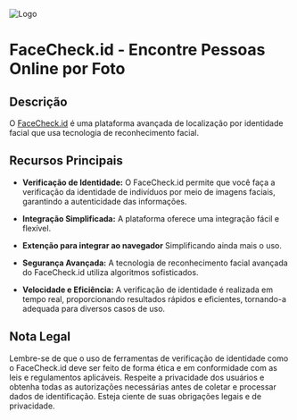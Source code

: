 ![Logo](https://facecheck.id/img/FaceCheck_logo.svg)

# FaceCheck.id - Encontre Pessoas Online por Foto

## Descrição

O [FaceCheck.id](https://facecheck.id/) é uma plataforma avançada de localização por identidade facial que usa tecnologia de reconhecimento facial.

## Recursos Principais

- **Verificação de Identidade:** O FaceCheck.id permite que você faça a verificação da identidade de indivíduos por meio de imagens faciais, garantindo a autenticidade das informações.

- **Integração Simplificada:** A plataforma oferece uma integração fácil e flexível.

- **Extenção para integrar ao navegador** Simplificando ainda mais o uso.

- **Segurança Avançada:** A tecnologia de reconhecimento facial avançada do FaceCheck.id utiliza algoritmos sofisticados.

- **Velocidade e Eficiência:** A verificação de identidade é realizada em tempo real, proporcionando resultados rápidos e eficientes, tornando-a adequada para diversos casos de uso.

## Nota Legal
Lembre-se de que o uso de ferramentas de verificação de identidade como o FaceCheck.id deve ser feito de forma ética e em conformidade com as leis e regulamentos aplicáveis. Respeite a privacidade dos usuários e obtenha todas as autorizações necessárias antes de coletar e processar dados de identificação. Esteja ciente de suas obrigações legais e de privacidade.
